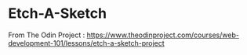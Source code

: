 # Etch-A-Sketch
From The Odin Project : https://www.theodinproject.com/courses/web-development-101/lessons/etch-a-sketch-project
